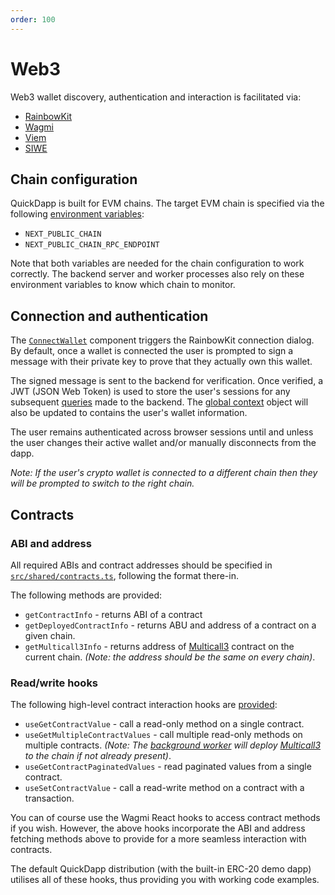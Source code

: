 ```yaml
---
order: 100
---
```


# Web3

Web3 wallet discovery, authentication and interaction is facilitated via:

* [RainbowKit](rainbowkit.com)
* [Wagmi](https://wagmi.sh/)
* [Viem](https://viem.sh/)
* [SIWE](https://docs.login.xyz/general-information/siwe-overview)

## Chain configuration

QuickDapp is built for EVM chains. The target EVM chain is specified via the following [environment variables](../environment-variables.md):

* `NEXT_PUBLIC_CHAIN`
* `NEXT_PUBLIC_CHAIN_RPC_ENDPOINT`

Note that both variables are needed for the chain configuration to work correctly. The backend server and worker processes also rely on these environment variables to know which chain to monitor.

## Connection and authentication

The [`ConnectWallet`](https://github.com/QuickDapp/QuickDapp/tree/master/src/frontend/components/ConnectWallet.tsx) component triggers the RainbowKit connection dialog. By default, once a wallet is connected the user is prompted to sign a message with their private key to prove that they actually own this wallet. 

The signed message is sent to the backend for verification. Once verified, a JWT (JSON Web Token) is used to store the user's sessions for any subsequent [queries](./graphql.md) made to the backend. The [global context](./global.md) object will also be updated to contains the user's wallet information.

The user remains authenticated across browser sessions until and unless the user changes their active wallet and/or manually disconnects from the dapp.

_Note: If the user's crypto wallet is connected to a different chain then they will be prompted to switch to the right chain._

## Contracts

### ABI and address

All required ABIs and contract addresses should be specified in [`src/shared/contracts.ts`](https://github.com/QuickDapp/QuickDapp/tree/master/src/shared/contracts.ts), following the format there-in.

The following methods are provided:

* `getContractInfo` - returns ABI of a contract
* `getDeployedContractInfo` - returns ABU and address of a contract on a given chain.
* `getMulticall3Info` - returns address of [Multicall3](https://www.multicall3.com/) contract on the current chain. _(Note: the address should be the same on every chain)_.

### Read/write hooks

The following high-level contract interaction hooks are [provided](https://github.com/QuickDapp/QuickDapp/tree/master/src/frontend/hooks/contracts.ts):

* `useGetContractValue` - call a read-only method on a single contract.
* `useGetMultipleContractValues` - call multiple read-only methods on multiple contracts. _(Note: The [background worker](../worker/index.md) will deploy [Multicall3](https://www.multicall3.com/) to the chain if not already present)_.
* `useGetContractPaginatedValues` - read paginated values from a single contract.
* `useSetContractValue` - call a read-write method on a contract with a transaction.

You can of course use the Wagmi React hooks to access contract methods if you wish. However, the above hooks incorporate the ABI and address fetching methods above to provide for a more seamless interaction with contracts.

The default QuickDapp distribution (with the built-in ERC-20 demo dapp) utilises all of these hooks, thus providing you with working code examples.